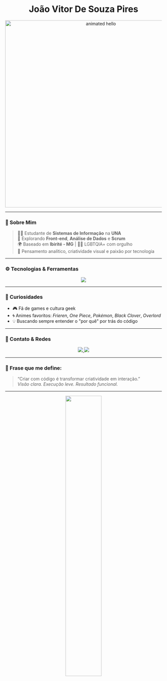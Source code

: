 <h1 align="center">
   João Vitor De Souza Pires
</h1>

<p align="center">
  <img src="https://github.com/Anmol-Baranwal/Cool-GIFs-For-GitHub/assets/74038190/9be4d344-6782-461a-b5a6-32a07bf7b34e" width="600" alt="animated hello">
</p>

---

### 🧬 Sobre Mim

> 👨‍💻 Estudante de **Sistemas de Informação** na **UNA**  
> 🚀 Explorando **Front-end**, **Análise de Dados** e **Scrum**  
> 🌍 Baseado em **Ibirité - MG** | 🏳️‍🌈 LGBTQIA+ com orgulho  
> 🧠 Pensamento analítico, criatividade visual e paixão por tecnologia

---

### ⚙️ Tecnologias & Ferramentas

<div align="center">
  <img src="https://skillicons.dev/icons?i=html,css,js,react,java,python,mysql,figma" />
</div>

---

### 🧠 Curiosidades

- 🎮 Fã de games e cultura geek  
- 🌀 Animes favoritos: *Frieren*, *One Piece*, *Pokémon*, *Black Clover*, *Overlord*  
- 💡 Buscando sempre entender o "por quê" por trás do código

---

### 🔗 Contato & Redes

<p align="center">
  <a href="https://www.linkedin.com/in/jo%C3%A3o-vitor-pires-%F0%9F%8F%B3%EF%B8%8F%E2%80%8D%F0%9F%8C%88-b57814231/" target="_blank">
    <img src="https://img.shields.io/badge/LinkedIn-0A66C2?style=for-the-badge&logo=linkedin&logoColor=white" />
  </a>
  <a href="mailto:Joaopires2004@hotmail.com">
    <img src="https://img.shields.io/badge/E--mail-E45430?style=for-the-badge&logo=gmail&logoColor=white" />
  </a>
</p>

---

### 💬 Frase que me define:

> “Criar com código é transformar criatividade em interação.”  
> *Visão clara. Execução leve. Resultado funcional.*

---

<p align="center">
  <img src="https://github-readme-stats.vercel.app/api/top-langs/?username=Joaovitorpires17&layout=compact&theme=radical&hide_border=true" width="48%" />
</p>
